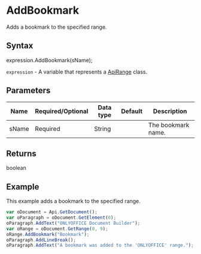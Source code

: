 # AddBookmark

Adds a bookmark to the specified range.

## Syntax

expression.AddBookmark(sName);

`expression` - A variable that represents a [ApiRange](../ApiRange.md) class.

## Parameters

| **Name** | **Required/Optional** | **Data type** | **Default** | **Description** |
| ------------- | ------------- | ------------- | ------------- | ------------- |
| sName | Required | String |  | The bookmark name. |

## Returns

boolean

## Example

This example adds a bookmark to the specified range.

```javascript
var oDocument = Api.GetDocument();
var oParagraph = oDocument.GetElement(0);
oParagraph.AddText("ONLYOFFICE Document Builder");
var oRange = oDocument.GetRange(0, 9);
oRange.AddBookmark("Bookmark");
oParagraph.AddLineBreak();
oParagraph.AddText("A bookmark was added to the 'ONLYOFFICE' range.");
```
